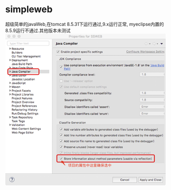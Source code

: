 # simpleweb
超级简单的javaWeb,在tomcat 8.5.31下运行通过,9.x运行正常, myeclipse内置的8.5.9运行不通过.其他版本未测试<br>
![avatar](https://github.com/askmiw/simpleweb/blob/master/SSWEB/src/main/webapp/index.png)

